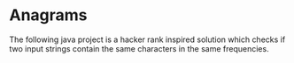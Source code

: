 # Anagrams
The following java project is a hacker rank inspired solution which checks if two input strings contain the same characters in the same frequencies.
